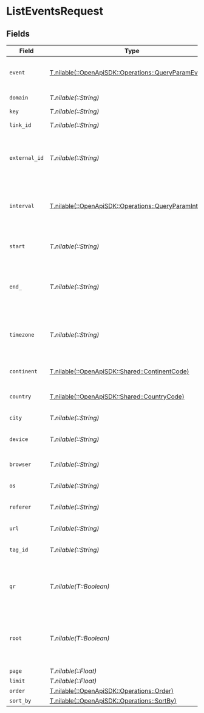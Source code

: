 # ListEventsRequest


## Fields

| Field                                                                                                                    | Type                                                                                                                     | Required                                                                                                                 | Description                                                                                                              | Example                                                                                                                  |
| ------------------------------------------------------------------------------------------------------------------------ | ------------------------------------------------------------------------------------------------------------------------ | ------------------------------------------------------------------------------------------------------------------------ | ------------------------------------------------------------------------------------------------------------------------ | ------------------------------------------------------------------------------------------------------------------------ |
| `event`                                                                                                                  | [T.nilable(::OpenApiSDK::Operations::QueryParamEvent)](../../models/operations/queryparamevent.md)                       | :heavy_minus_sign:                                                                                                       | The type of event to retrieve analytics for. Defaults to 'clicks'.                                                       |                                                                                                                          |
| `domain`                                                                                                                 | *T.nilable(::String)*                                                                                                    | :heavy_minus_sign:                                                                                                       | The domain to filter analytics for.                                                                                      |                                                                                                                          |
| `key`                                                                                                                    | *T.nilable(::String)*                                                                                                    | :heavy_minus_sign:                                                                                                       | The short link slug.                                                                                                     |                                                                                                                          |
| `link_id`                                                                                                                | *T.nilable(::String)*                                                                                                    | :heavy_minus_sign:                                                                                                       | The unique ID of the short link on Dub.                                                                                  |                                                                                                                          |
| `external_id`                                                                                                            | *T.nilable(::String)*                                                                                                    | :heavy_minus_sign:                                                                                                       | This is the ID of the link in the your database. Must be prefixed with 'ext_' when passed as a query parameter.          |                                                                                                                          |
| `interval`                                                                                                               | [T.nilable(::OpenApiSDK::Operations::QueryParamInterval)](../../models/operations/queryparaminterval.md)                 | :heavy_minus_sign:                                                                                                       | The interval to retrieve events for. Takes precedence over start and end. If undefined, defaults to 24h.                 |                                                                                                                          |
| `start`                                                                                                                  | *T.nilable(::String)*                                                                                                    | :heavy_minus_sign:                                                                                                       | The start date and time when to retrieve analytics from.                                                                 |                                                                                                                          |
| `end_`                                                                                                                   | *T.nilable(::String)*                                                                                                    | :heavy_minus_sign:                                                                                                       | The end date and time when to retrieve analytics from. If not provided, defaults to the current date.                    |                                                                                                                          |
| `timezone`                                                                                                               | *T.nilable(::String)*                                                                                                    | :heavy_minus_sign:                                                                                                       | The IANA time zone code for aligning timeseries granularity (e.g. America/New_York). Defaults to UTC.                    | America/New_York                                                                                                         |
| `continent`                                                                                                              | [T.nilable(::OpenApiSDK::Shared::ContinentCode)](../../models/shared/continentcode.md)                                   | :heavy_minus_sign:                                                                                                       | The continent to retrieve analytics for.                                                                                 |                                                                                                                          |
| `country`                                                                                                                | [T.nilable(::OpenApiSDK::Shared::CountryCode)](../../models/shared/countrycode.md)                                       | :heavy_minus_sign:                                                                                                       | The country to retrieve analytics for.                                                                                   |                                                                                                                          |
| `city`                                                                                                                   | *T.nilable(::String)*                                                                                                    | :heavy_minus_sign:                                                                                                       | The city to retrieve analytics for.                                                                                      | New York                                                                                                                 |
| `device`                                                                                                                 | *T.nilable(::String)*                                                                                                    | :heavy_minus_sign:                                                                                                       | The device to retrieve analytics for.                                                                                    | Desktop                                                                                                                  |
| `browser`                                                                                                                | *T.nilable(::String)*                                                                                                    | :heavy_minus_sign:                                                                                                       | The browser to retrieve analytics for.                                                                                   | Chrome                                                                                                                   |
| `os`                                                                                                                     | *T.nilable(::String)*                                                                                                    | :heavy_minus_sign:                                                                                                       | The OS to retrieve analytics for.                                                                                        | Windows                                                                                                                  |
| `referer`                                                                                                                | *T.nilable(::String)*                                                                                                    | :heavy_minus_sign:                                                                                                       | The referer to retrieve analytics for.                                                                                   | google.com                                                                                                               |
| `url`                                                                                                                    | *T.nilable(::String)*                                                                                                    | :heavy_minus_sign:                                                                                                       | The URL to retrieve analytics for.                                                                                       |                                                                                                                          |
| `tag_id`                                                                                                                 | *T.nilable(::String)*                                                                                                    | :heavy_minus_sign:                                                                                                       | The tag ID to retrieve analytics for.                                                                                    |                                                                                                                          |
| `qr`                                                                                                                     | *T.nilable(T::Boolean)*                                                                                                  | :heavy_minus_sign:                                                                                                       | Filter for QR code scans. If true, filter for QR codes only. If false, filter for links only. If undefined, return both. |                                                                                                                          |
| `root`                                                                                                                   | *T.nilable(T::Boolean)*                                                                                                  | :heavy_minus_sign:                                                                                                       | Filter for root domains. If true, filter for domains only. If false, filter for links only. If undefined, return both.   |                                                                                                                          |
| `page`                                                                                                                   | *T.nilable(::Float)*                                                                                                     | :heavy_minus_sign:                                                                                                       | N/A                                                                                                                      |                                                                                                                          |
| `limit`                                                                                                                  | *T.nilable(::Float)*                                                                                                     | :heavy_minus_sign:                                                                                                       | N/A                                                                                                                      |                                                                                                                          |
| `order`                                                                                                                  | [T.nilable(::OpenApiSDK::Operations::Order)](../../models/operations/order.md)                                           | :heavy_minus_sign:                                                                                                       | N/A                                                                                                                      |                                                                                                                          |
| `sort_by`                                                                                                                | [T.nilable(::OpenApiSDK::Operations::SortBy)](../../models/operations/sortby.md)                                         | :heavy_minus_sign:                                                                                                       | N/A                                                                                                                      |                                                                                                                          |